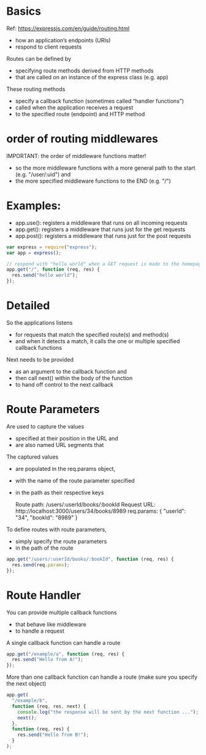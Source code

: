 # Basics

Ref: https://expressjs.com/en/guide/routing.html

- how an application’s endpoints (URIs)
- respond to client requests

Routes can be defined by

- specifying route methods derived from HTTP methods
- that are called on an instance of the express class (e.g. app)

These routing methods

- specify a callback function (sometimes called “handler functions”)
- called when the application receives a request
- to the specified route (endpoint) and HTTP method

# order of routing middlewares

IMPORTANT: the order of middleware functions matter!

- so the more middleware functions with a more general path to the start (e.g. "/user/:uid") and
- the more specified middleware functions to the END (e.g. "/")

# Examples:

- app.use(): registers a middleware that runs on all incoming requests
- app.get(): registers a middleware that runs just for the get requests
- app.post(): registers a middleware that runs just for the post requests

```javascript
var express = require("express");
var app = express();

// respond with "hello world" when a GET request is made to the homepage
app.get("/", function (req, res) {
  res.send("hello world");
});
```

# Detailed

So the applications listens

- for requests that match the specified route(s) and method(s)
- and when it detects a match, it calls the one or multiple specified callback functions

Next needs to be provided

- as an argument to the callback function and
- then call next() within the body of the function
- to hand off control to the next callback

# Route Parameters

Are used to capture the values

- specified at their position in the URL and
- are also named URL segments that

The captured values

- are populated in the req.params object,
- with the name of the route parameter specified
- in the path as their respective keys

  Route path: /users/:userId/books/:bookId
  Request URL: http://localhost:3000/users/34/books/8989
  req.params: { "userId": "34", "bookId": "8989" }

To define routes with route parameters,

- simply specify the route parameters
- in the path of the route

```javascript
app.get("/users/:userId/books/:bookId", function (req, res) {
  res.send(req.params);
});
```

# Route Handler

You can provide multiple callback functions

- that behave like middleware
- to handle a request

A single callback function can handle a route

```javascript
app.get("/example/a", function (req, res) {
  res.send("Hello from A!");
});
```

More than one callback function can handle a route (make sure you specify the next object)

```javascript
app.get(
  "/example/b",
  function (req, res, next) {
    console.log("the response will be sent by the next function ...");
    next();
  },
  function (req, res) {
    res.send("Hello from B!");
  }
);
```
